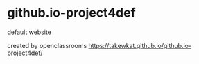 # github.io-project4def
default website

created by openclassrooms
https://takewkat.github.io/github.io-project4def/
